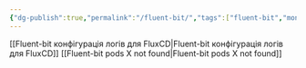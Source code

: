 ```yaml
---
{"dg-publish":true,"permalink":"/fluent-bit/","tags":["fluent-bit","monitoring","kubernetes"]}
---
```



[[Fluent-bit конфігурація логів для FluxCD\|Fluent-bit конфігурація логів для FluxCD]]
[[Fluent-bit pods X not found\|Fluent-bit pods X not found]]